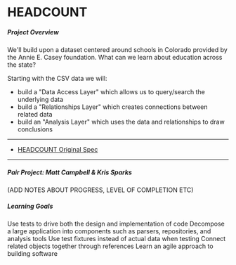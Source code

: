 # HEADCOUNT

##### Project Overview

We'll build upon a dataset centered around schools in Colorado provided by the Annie E. Casey foundation. What can we learn about education across the state?

Starting with the CSV data we will:

* build a "Data Access Layer" which allows us to query/search the underlying data
* build a "Relationships Layer" which creates connections between related data
* build an "Analysis Layer" which uses the data and relationships to draw conclusions

***

* [HEADCOUNT Original Spec](https://github.com/turingschool/curriculum/blob/master/source/projects/headcount.markdown)

***

##### Pair Project: Matt Campbell & Kris Sparks

(ADD NOTES ABOUT PROGRESS, LEVEL OF COMPLETION ETC)

##### Learning Goals

Use tests to drive both the design and implementation of code
Decompose a large application into components such as parsers, repositories, and analysis tools
Use test fixtures instead of actual data when testing
Connect related objects together through references
Learn an agile approach to building software
